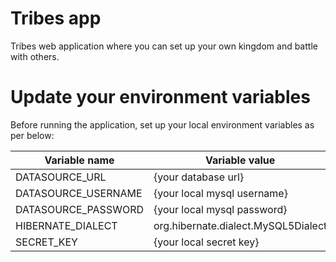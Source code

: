 # Tribes app
Tribes web application where you can set up your own kingdom and battle with others.

# Update your environment variables

Before running the application, set up your local environment variables as per below:


| Variable name  | Variable value |
| ------------- | ------------- |
| DATASOURCE_URL  | {your database url}  |
| DATASOURCE_USERNAME | {your local mysql username} |
| DATASOURCE_PASSWORD  | {your local mysql password}  |
| HIBERNATE_DIALECT | org.hibernate.dialect.MySQL5Dialect  |
| SECRET_KEY | {your local secret key} | 
 
